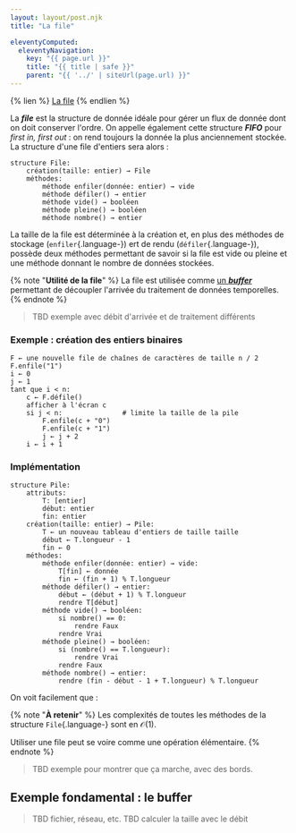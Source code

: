 ```yaml
---
layout: layout/post.njk
title: "La file"

eleventyComputed:
  eleventyNavigation:
    key: "{{ page.url }}"
    title: "{{ title | safe }}"
    parent: "{{ '../' | siteUrl(page.url) }}"
---
```


{% lien %}
[La file](https://fr.wikipedia.org/wiki/File_(structure_de_donn%C3%A9es))
{% endlien %}

La **_file_** est la structure de donnée idéale pour gérer un flux de donnée dont on doit conserver l'ordre. On appelle également cette structure **_FIFO_** pour _first in, first out_ : on rend toujours la donnée la plus anciennement stockée. La structure d'une file d'entiers sera alors :

```pseudocode
structure File:
    création(taille: entier) → File
    méthodes:
        méthode enfiler(donnée: entier) → vide
        méthode défiler() → entier
        méthode vide() → booléen
        méthode pleine() → booléen
        méthode nombre() → entier
```

La taille de la file est déterminée à la création et, en plus des méthodes de stockage (`enfiler`{.language-}) ert de rendu (`défiler`{.language-}), possède deux méthodes permettant de savoir si la file est vide ou pleine et une méthode donnant le nombre de données stockées.

{% note "**Utilité de la file**" %}
La file est utilisée comme [un **_buffer_**](https://fr.wikipedia.org/wiki/M%C3%A9moire_tampon) permettant de découpler l'arrivée du traitement de données temporelles.
{% endnote %}

> TBD exemple avec débit d'arrivée et de traitement différents

### Exemple : création des entiers binaires

```pseudocode
F ← une nouvelle file de chaînes de caractères de taille n / 2
F.enfile("1")
i ← 0
j ← 1
tant que i < n:
    c ← F.défile()
    afficher à l'écran c
    si j < n:               # limite la taille de la pile
        F.enfile(c + "0")
        F.enfile(c + "1")
        j ← j + 2
    i ← i + 1
```

### Implémentation

```pseudocode
structure Pile:
    attributs:
        T: [entier]
        début: entier
        fin: entier
    création(taille: entier) → Pile:
        T ← un nouveau tableau d'entiers de taille taille
        début ← T.longueur - 1
        fin ← 0
    méthodes:
        méthode enfiler(donnée: entier) → vide:
            T[fin] ← donnée
            fin ← (fin + 1) % T.longueur
        méthode défiler() → entier:
            début ← (début + 1) % T.longueur
            rendre T[début]
        méthode vide() → booléen:
            si nombre() == 0:
                rendre Faux
            rendre Vrai
        méthode pleine() → booléen:
            si (nombre() == T.longueur):
                rendre Vrai
            rendre Faux
        méthode nombre() → entier:
            rendre (fin - début - 1 + T.longueur) % T.longueur
```

On voit facilement que :

{% note "**À retenir**" %}
Les complexités de toutes les méthodes de la structure `File`{.language-} sont en $\mathcal{O}(1)$.

Utiliser une file peut se voire comme une opération élémentaire.
{% endnote %}

> TBD exemple pour montrer que ça marche, avec des bords.

## Exemple fondamental : le buffer

> TBD fichier, réseau, etc.
> TBD calculer la taille avec le débit
